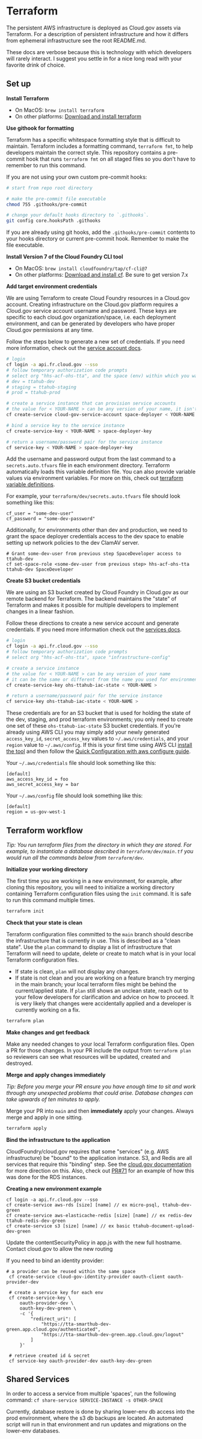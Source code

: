 # Terraform

The persistent AWS infrastructure is deployed as Cloud.gov assets via Terraform. For a description of persistent infrastructure and how it differs from ephemeral infrastructure see the root README.md.

These docs are verbose because this is technology with which developers will rarely interact. I suggest you settle in for a nice long read with your favorite drink of choice.

## Set up

**Install Terraform**

- On MacOS: `brew install terraform`
- On other platforms: [Download and install terraform][tf]

**Use githook for formatting**

Terraform has a specific whitespace formatting style that is difficult to maintain. Terraform includes a formatting command, `terraform fmt`, to help developers maintain the correct style. This repository contains a pre-commit hook that runs `terraform fmt` on all staged files so you don't have to remember to run this command.

If you are not using your own custom pre-commit hooks:

```bash
# start from repo root directory

# make the pre-commit file executable
chmod 755 .githooks/pre-commit

# change your default hooks directory to `.githooks`.
git config core.hooksPath .githooks
```

If you are already using git hooks, add the `.githooks/pre-commit` contents to your hooks directory or current pre-commit hook. Remember to make the file executable.

**Install Version 7 of the Cloud Foundry CLI tool**

- On MacOS: `brew install cloudfoundry/tap/cf-cli@7`
- On other platforms: [Download and install cf][cf-install]. Be sure to get version 7.x

**Add target environment credentials**

We are using Terraform to create Cloud Foundry resources in a Cloud.gov account. Creating infrastructure on the Cloud.gov platform requires a Cloud.gov service account username and password. These keys are specific to each cloud.gov organization/space, i.e. each deployment environment, and can be generated by developers who have proper Cloud.gov permissions at any time.

Follow the steps below to generate a new set of credentials. If you need more information, check out the [service account docs][cloudgov-deployer].

```bash
# login
cf login -a api.fr.cloud.gov --sso
# follow temporary authorization code prompts
# select org "hhs-acf-ohs-tta", and the space (env) within which you want to build infrastructure
# dev = ttahub-dev
# staging = ttahub-staging
# prod = ttahub-prod

# create a service instance that can provision service accounts
# the value for < YOUR-NAME > can be any version of your name, it isn't significant
cf create-service cloud-gov-service-account space-deployer < YOUR-NAME >

# bind a service key to the service instance
cf create-service-key < YOUR-NAME > space-deployer-key

# return a username/password pair for the service instance
cf service-key < YOUR-NAME > space-deployer-key
```

Add the username and password output from the last command to a `secrets.auto.tfvars` file in each environment directory. Terraform automatically loads this variable definition file. You can also provide variable values via environment variables. For more on this, check out [terraform variable definitions][tf-vars].

For example, your `terraform/dev/secrets.auto.tfvars` file should look something like this:

```
cf_user = "some-dev-user"
cf_password = "some-dev-password"
```

Additionally, for environments other than dev and production, we need to grant the space deployer
credentials access to the dev space to enable setting up network policies to the dev ClamAV server.

```
# Grant some-dev-user from previous step SpaceDeveloper access to ttahub-dev
cf set-space-role <some-dev-user from previous step> hhs-acf-ohs-tta ttahub-dev SpaceDeveloper
```

**Create S3 bucket credentials**

We are using an S3 bucket created by Cloud Foundry in Cloud.gov as our remote backend for Terraform. The backend maintains the "state" of Terraform and makes it possible for multiple developers to implement changes in a linear fashion.

Follow these directions to create a new service account and generate credentials. If you need more information check out the [services docs][cloudgov-service-keys].

```bash
# login
cf login -a api.fr.cloud.gov --sso
# follow temporary authorization code prompts
# select org "hhs-acf-ohs-tta", space "infrastructure-config"

# create a service instance
# the value for < YOUR-NAME > can be any version of your name
# it can be the same or different from the name you used for environment credentials in the previous step
cf create-service-key ohs-ttahub-iac-state < YOUR-NAME >

# return a username/password pair for the service instance
cf service-key ohs-ttahub-iac-state < YOUR-NAME >
```

These credentials are for an S3 bucket that is used for holding the state of the dev, staging, and prod terraform environments; you only need to create one set of these `ohs-ttahub-iac-state` S3 bucket credentials. If you're already using AWS CLI you may simply add your newly generated `access_key_id`, `secret_access_key` values to `~/.aws/credentials`, and your `region` value to `~/.aws/config`. If this is your first time using AWS CLI [install the tool][aws-install] and then follow the [Quick Configuration with aws configure guide][aws-config].

Your `~/.aws/credentials` file should look something like this:

```
[default]
aws_access_key_id = foo
aws_secret_access_key = bar
```

Your `~/.aws/config` file should look something like this:

```
[default]
region = us-gov-west-1
```

## Terraform workflow

_Tip: You run terraform files from the directory in which they are stored. For example, to instantiate a database described in `terraform/dev/main.tf` you would run all the commands below from `terraform/dev`._

**Initialize your working directory**

The first time you are working in a new environment, for example, after cloning this repository, you will need to initialize a working directory containing Terraform configuration files using the `init` command. It is safe to run this command multiple times.

```bash
terraform init
```

**Check that your state is clean**

Terraform configuration files committed to the `main` branch should describe the infrastructure that is currently in use. This is described as a "clean state". Use the `plan` command to display a list of infrastructure that Terraform will need to update, delete or create to match what is in your local Terraform configuration files.

- If state is clean, `plan` will not display any changes.
- If state is not clean and you are working on a feature branch try merging in the main branch; your local terraform files might be behind the current/applied state. If `plan` still shows an unclean state, reach out to your fellow developers for clarification and advice on how to proceed. It is very likely that changes were accidentally applied and a developer is currently working on a fix.

```bash
terraform plan
```

**Make changes and get feedback**

Make any needed changes to your local Terraform configuration files. Open a PR for those changes. In your PR include the output from `terraform plan` so reviewers can see what resources will be updated, created and destroyed.

**Merge and apply changes immediately**

_Tip: Before you merge your PR ensure you have enough time to sit and work through any unexpected problems that could arise. Database changes can take upwards of ten minutes to apply._

Merge your PR into `main` and then **immediately** apply your changes. Always merge and apply in one sitting.

```bash
terraform apply
```

**Bind the infrastructure to the application**

CloudFoundry/cloud.gov requires that some "services" (e.g. AWS infrastructure) be "bound" to the application instance. S3, and Redis are all services that require this "binding" step. See the [cloud.gov documentation][cloudgov-bind] for more direction on this. Also, check out [PR#71][PR#71] for an example of how this was done for the RDS instances.

**Creating a new environment example**

```
cf login -a api.fr.cloud.gov --sso
cf create-service aws-rds [size] [name] // ex micro-psql, ttahub-dev-green
cf create-service aws-elasticache-redis [size] [name] // ex redis-dev ttahub-redis-dev-green
cf create-service s3 [size] [name] // ex basic ttahub-document-upload-dev-green
```

Update the contentSecurityPolicy in app.js with the new full hostname.
Contact cloud.gov to allow the new routing

If you need to bind an identity provider:

```
# a provider can be reused within the same space
 cf create-service cloud-gov-identity-provider oauth-client oauth-provider-dev

 # create a service key for each env
 cf create-service-key \
     oauth-provider-dev \
     oauth-key-dev-green \
     -c '{
         "redirect_uri": [
             "https://tta-smarthub-dev-green.app.cloud.gov/authenticated",
             "https://tta-smarthub-dev-green.app.cloud.gov/logout"
         ]
     }'

 # retrieve created id & secret
 cf service-key oauth-provider-dev oauth-key-dev-green

```

## Shared Services

In order to access a service from multiple 'spaces', run the following command:
`cf share-service SERVICE-INSTANCE -s OTHER-SPACE`

Currently, database restore is done by sharing lower-env db access into the prod environment, where the s3 db backups are located.
An automated script will run in that environment and run updates and migrations on the lower-env databases.

<!-- Links -->

[aws-config]: https://docs.aws.amazon.com/cli/latest/userguide/cli-configure-quickstart.html#cli-configure-quickstart-config
[aws-install]: https://docs.aws.amazon.com/cli/latest/userguide/install-cliv2.html
[cloudgov-bind]: https://cloud.gov/docs/deployment/managed-services/#bind-the-service-instance
[cloudgov-deployer]: https://cloud.gov/docs/services/cloud-gov-service-account/
[cloudgov-service-keys]: https://cloud.gov/docs/services/s3/#interacting-with-your-s3-bucket-from-outside-cloudgov
[cf-install]: https://docs.cloudfoundry.org/cf-cli/install-go-cli.html
[PR#71]: https://github.com/adhocteam/Head-Start-TTADP/pull/71
[tf]: https://www.terraform.io/downloads.html
[tf-vars]: https://www.terraform.io/docs/configuration/variables.html#variable-definitions-tfvars-files
